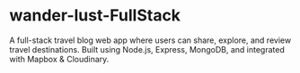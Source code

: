 # wander-lust-FullStack
A full-stack travel blog web app where users can share, explore, and review travel destinations. Built using Node.js, Express, MongoDB, and integrated with Mapbox &amp; Cloudinary.

